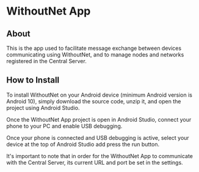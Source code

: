 # WithoutNet App

## About
This is the app used to facilitate message exchange between devices communicating using WithoutNet, and to manage nodes and networks registered in the Central Server.

## How to Install
To install WithoutNet on your Android device (minimum Android version is Android 10), simply download the source code, unzip it, and open the project using Android Studio.

Once the WithoutNet App project is open in Android Studio, connect your phone to your PC and enable USB debugging.

Once your phone is connected and USB debugging is active, select your device at the top of Android Studio add press the run button.

It's important to note that in order for the WithoutNet App to communicate with the Central Server, its current URL and port be set in the settings.